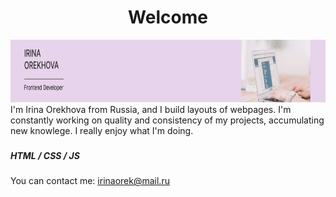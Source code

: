 <h1 align="center">Welcome</h1>

<img src="banner.png" height="100" width="1200">
I'm Irina Orekhova from Russia, and I build layouts of webpages. I'm constantly working on quality and consistency of my projects, accumulating new knowlege. I really enjoy what I'm doing.

###

##### HTML / CSS / JS

You can contact me: irinaorek@mail.ru











